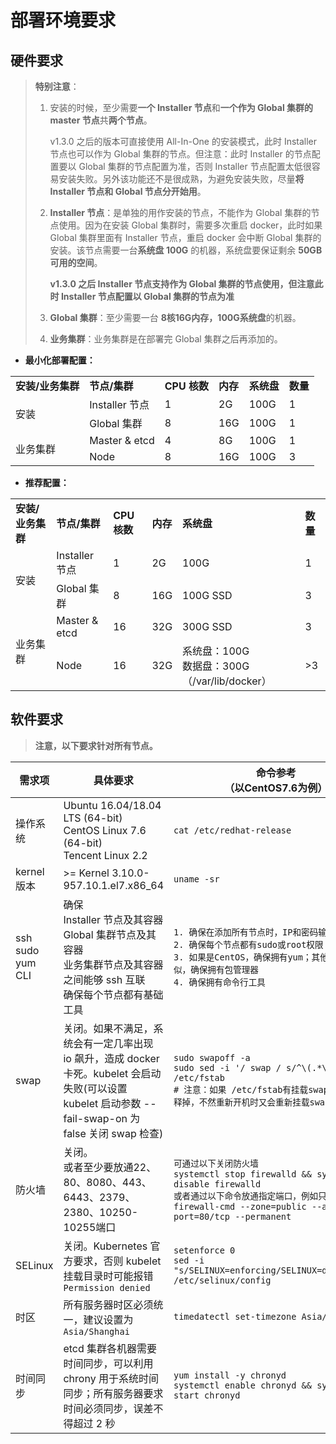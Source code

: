 #  部署环境要求

## 硬件要求

> **特别注意**：
>
> 1. 安装的时候，至少需要**一个 Installer 节点**和**一个作为 Global 集群的 master 节点**共**两个节点**。
>
>    v1.3.0 之后的版本可直接使用 All-In-One 的安装模式，此时 Installer 节点也可以作为 Global 集群的节点。但注意：此时 Installer 的节点配置要以 Global 集群的节点配置为准，否则 Installer 节点配置太低很容易安装失败。另外该功能还不是很成熟，为避免安装失败，尽量**将 Installer 节点和 Global 节点分开始用**。
>
> 2. **Installer 节点**：是单独的用作安装的节点，不能作为 Global 集群的节点使用。因为在安装 Global 集群时，需要多次重启 docker，此时如果 Global 集群里面有 Installer 节点，重启 docker 会中断 Global 集群的安装。该节点需要一台**系统盘 100G** 的机器，系统盘要保证剩余 **50GB 可用的空间**。
>
>    **v1.3.0 之后 Installer 节点支持作为 Global 集群的节点使用，但注意此时 Installer 节点配置以 Global 集群的节点为准**
>
> 3. **Global 集群**：至少需要一台 **8核16G内存，100G系统盘**的机器。
>
> 4. **业务集群**：业务集群是在部署完 Global 集群之后再添加的。


* **最小化部署配置：**

<table>
    <tr>
        <td><strong>安装/业务集群</strong></td>
        <td><strong>节点/集群 </td>
        <td><strong>CPU 核数 </td>
        <td><strong>内存</td>
        <td><strong>系统盘</td>
        <td><strong>数量</td>
    </tr>
    <tr>
        <td rowspan="2">安装</td>
        <td>Installer 节点</td>
        <td>1</td>
        <td>2G</td>
        <td>100G</td>
        <td>1</td>
    </tr>
    <tr>
        <td>Global 集群</td>
        <td>8</td>
        <td>16G</td>
        <td>100G</td>
        <td>1</td>
    </tr>
    <tr>
        <td rowspan="2">业务集群</td>
        <td>Master & etcd</td>
        <td>4</td>
        <td>8G</td>
        <td>100G</td>
        <td>1</td>
    </tr>
    <tr>
        <td>Node</td>
        <td>8</td>
        <td>16G</td>
        <td>100G</td>
        <td>3</td>
    </tr>
  </table>


* **推荐配置：**

<table>
    <tr>
        <td><strong>安装/业务集群</strong></td>
        <td><strong>节点/集群 </td>
        <td><strong>CPU 核数 </td>
        <td><strong>内存</td>
        <td><strong>系统盘</td>
        <td><strong>数量</td>
    </tr>
    <tr>
        <td rowspan="2">安装</td>
        <td>Installer 节点</td>
        <td>1</td>
        <td>2G</td>
        <td>100G</td>
        <td>1</td>
    </tr>
    <tr>
        <td>Global 集群</td>
        <td>8</td>
        <td>16G</td>
        <td>100G SSD</td>
        <td>3</td>
    </tr>
    <tr>
        <td rowspan="2">业务集群</td>
        <td>Master & etcd</td>
        <td>16</td>
        <td>32G</td>
        <td>300G SSD</td>
        <td>3</td>
    </tr>
    <tr>
        <td>Node</td>
        <td>16</td>
        <td>32G</td>
        <td>系统盘：100G<br>数据盘：300G （/var/lib/docker） </td>
        <td>>3</td>
    </tr>
  </table>

## 软件要求

> **注意，以下要求针对所有节点。**

| 需求项                          | 具体要求                                                     | 命令参考<br>（以CentOS7.6为例）                              |
| ------------------------------- | ------------------------------------------------------------ | ------------------------------------------------------------ |
| 操作系统                        | Ubuntu 16.04/18.04 LTS (64-bit) <br>CentOS Linux 7.6 (64-bit)<br>Tencent Linux 2.2 | `cat /etc/redhat-release`                                    |
| kernel 版本                     | >= Kernel 3.10.0-957.10.1.el7.x86_64                         | `uname -sr`                                                  |
| ssh<br />sudo<br />yum<br />CLI | 确保<br> Installer 节点及其容器<br>Global 集群节点及其容器<br>业务集群节点及其容器<br>之间能够 ssh 互联<br />确保每个节点都有基础工具 | `1. 确保在添加所有节点时，IP和密码输入正确。`<br/>`2. 确保每个节点都有sudo或root权限`<br />`3. 如果是CentOS，确保拥有yum；其他操作系统类似，确保拥有包管理器`<br />`4. 确保拥有命令行工具` |
| swap                            | 关闭。如果不满足，系统会有一定几率出现 io 飙升，造成 docker 卡死。kubelet 会启动失败(可以设置 kubelet 启动参数 --fail-swap-on 为 false 关闭 swap 检查) | `sudo swapoff -a`<br/>`sudo sed -i '/ swap / s/^\(.*\)$/#\1/g' /etc/fstab`<br/>`# 注意：如果 /etc/fstab有挂载swap，必须要注释掉，不然重新开机时又会重新挂载swap` |
| 防火墙                          | 关闭。<br />或者至少要放通22、80、8080、443、6443、2379、2380、10250-10255端口 | `可通过以下关闭防火墙`<br />`systemctl stop firewalld && systemctl disable firewalld`<br />`或者通过以下命令放通指定端口，例如只放通80端口`<br />`firewall-cmd --zone=public --add-port=80/tcp --permanent` |
| SELinux                         | 关闭。Kubernetes 官方要求，否则 kubelet 挂载目录时可能报错 `Permission denied` | `setenforce 0` <br/>`sed -i "s/SELINUX=enforcing/SELINUX=disabled/g" /etc/selinux/config` |
| 时区                            | 所有服务器时区必须统一，建议设置为 `Asia/Shanghai`           | `timedatectl set-timezone Asia/Shanghai`                     |
| 时间同步                        | etcd 集群各机器需要时间同步，可以利用chrony 用于系统时间同步；所有服务器要求时间必须同步，误差不得超过 2 秒 | `yum install -y chronyd` <br/>`systemctl enable chronyd && systemctl start chronyd` |